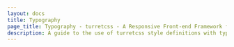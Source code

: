 ```yaml
---
layout: docs
title: Typography
page_title: Typography - turretcss - A Responsive Front-end Framework for Accessible and Semantic Websites
description: A guide to the use of turretcss style definitions with typographic HTML elements including headings, paragraphs, blockquotes, etc.
---
```

